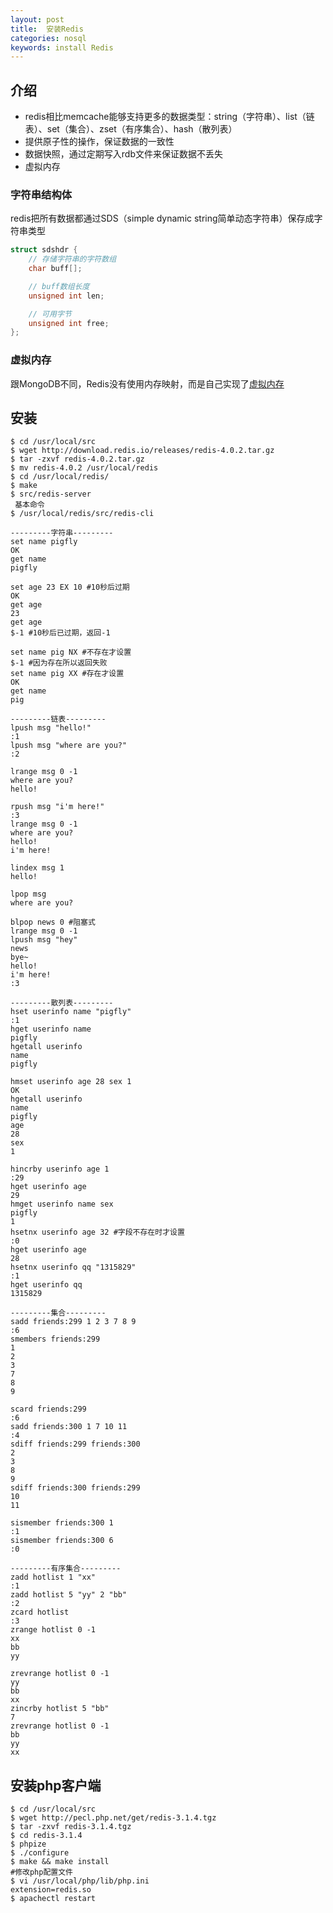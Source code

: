 ```yaml
---
layout: post
title:  安装Redis
categories: nosql
keywords: install Redis
---
```


## 介绍
- redis相比memcache能够支持更多的数据类型：string（字符串）、list（链表）、set（集合）、zset（有序集合）、hash（散列表）
- 提供原子性的操作，保证数据的一致性
- 数据快照，通过定期写入rdb文件来保证数据不丢失
- 虚拟内存

### 字符串结构体
redis把所有数据都通过SDS（simple dynamic string简单动态字符串）保存成字符串类型
```c
struct sdshdr {
    // 存储字符串的字符数组
    char buff[];

    // buff数组长度
    unsigned int len;

    // 可用字节
    unsigned int free;
};
```

### 虚拟内存
跟MongoDB不同，Redis没有使用内存映射，而是自己实现了[虚拟内存](http://www.redis.cn/topics/internals-vm)

## 安装
```shell
$ cd /usr/local/src
$ wget http://download.redis.io/releases/redis-4.0.2.tar.gz
$ tar -zxvf redis-4.0.2.tar.gz
$ mv redis-4.0.2 /usr/local/redis
$ cd /usr/local/redis/
$ make
$ src/redis-server
 基本命令
$ /usr/local/redis/src/redis-cli

---------字符串---------
set name pigfly
OK
get name
pigfly

set age 23 EX 10 #10秒后过期
OK
get age
23
get age
$-1 #10秒后已过期，返回-1

set name pig NX #不存在才设置
$-1 #因为存在所以返回失败
set name pig XX #存在才设置
OK
get name
pig

---------链表---------
lpush msg "hello!"
:1
lpush msg "where are you?"
:2

lrange msg 0 -1
where are you?
hello!

rpush msg "i'm here!"
:3
lrange msg 0 -1
where are you?
hello!
i'm here!

lindex msg 1
hello!

lpop msg
where are you?

blpop news 0 #阻塞式
lrange msg 0 -1
lpush msg "hey"
news
bye~
hello!
i'm here!
:3

---------散列表---------
hset userinfo name "pigfly"
:1
hget userinfo name
pigfly
hgetall userinfo
name
pigfly

hmset userinfo age 28 sex 1
OK
hgetall userinfo
name
pigfly
age
28
sex
1

hincrby userinfo age 1
:29
hget userinfo age
29
hmget userinfo name sex
pigfly
1
hsetnx userinfo age 32 #字段不存在时才设置
:0
hget userinfo age
28
hsetnx userinfo qq "1315829"
:1
hget userinfo qq
1315829

---------集合---------
sadd friends:299 1 2 3 7 8 9
:6
smembers friends:299
1
2
3
7
8
9

scard friends:299
:6
sadd friends:300 1 7 10 11
:4
sdiff friends:299 friends:300
2
3
8
9
sdiff friends:300 friends:299
10
11

sismember friends:300 1
:1
sismember friends:300 6
:0

---------有序集合---------
zadd hotlist 1 "xx"
:1
zadd hotlist 5 "yy" 2 "bb"
:2
zcard hotlist
:3
zrange hotlist 0 -1
xx
bb
yy

zrevrange hotlist 0 -1
yy
bb
xx
zincrby hotlist 5 "bb"
7
zrevrange hotlist 0 -1
bb
yy
xx
```

## 安装php客户端
```shell_session
$ cd /usr/local/src
$ wget http://pecl.php.net/get/redis-3.1.4.tgz
$ tar -zxvf redis-3.1.4.tgz
$ cd redis-3.1.4
$ phpize
$ ./configure
$ make && make install
#修改php配置文件
$ vi /usr/local/php/lib/php.ini
extension=redis.so
$ apachectl restart
```